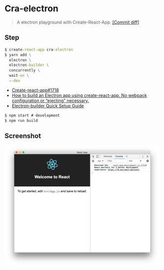 # Cra-electron
> A electron playground with Create-React-App. [\[Commit diff\]](https://github.com/evenchange4/cra-electron/commit/92854190c973b47a41c906dcce56d93d509d7964?diff=unified)

## Step 

```cmd
$ create-react-app cra-electron
$ yarn add \
  electron \
  electron-builder \
  concurrently \
  wait-on \
  --dev
```

- [Create-react-app#1718](https://github.com/facebookincubator/create-react-app/pull/1718)
- [How to build an Electron app using create-react-app. No webpack configuration or “ejecting” necessary.](https://medium.freecodecamp.org/building-an-electron-application-with-create-react-app-97945861647c)
- [Electron-builder Quick Setup Guide](https://github.com/electron-userland/electron-builder#quick-setup-guide)

```cmd
$ npm start # development
$ npm run build
```

## Screenshot

![](./docs/screen.png)